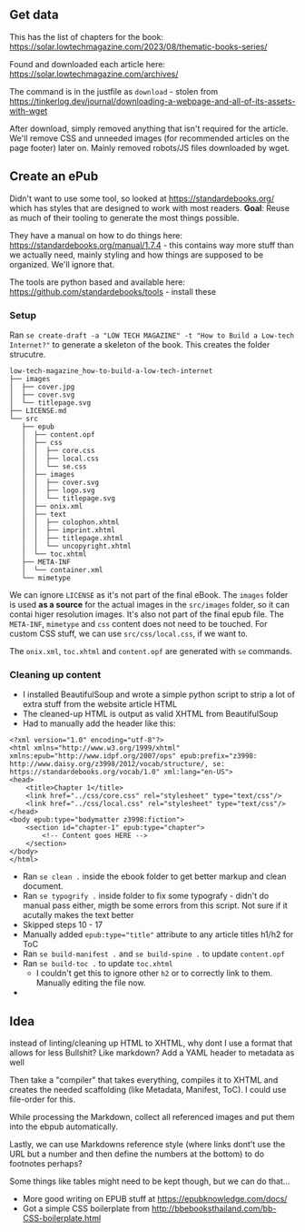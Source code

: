 ## Get data

This has the list of chapters for the book: https://solar.lowtechmagazine.com/2023/08/thematic-books-series/

Found and downloaded each article here: https://solar.lowtechmagazine.com/archives/

The command is in the justfile as `download` - stolen from https://tinkerlog.dev/journal/downloading-a-webpage-and-all-of-its-assets-with-wget

After download, simply removed anything that isn't required for the article. We'll remove CSS and unneeded images (for recommended articles on the page footer) later on. Mainly removed robots/JS files downloaded by wget.

## Create an ePub

Didn't want to use some tool, so looked at https://standardebooks.org/ which has styles that are designed to work with most readers. **Goal**: Reuse as much of their tooling to generate the most things possible.

They have a manual on how to do things here: https://standardebooks.org/manual/1.7.4 - this contains way more stuff than we actually need, mainly styling and how things are supposed to be organized. We'll ignore that.

The tools are python based and available here: https://github.com/standardebooks/tools - install these

### Setup

Ran `se create-draft -a "LOW TECH MAGAZINE" -t "How to Build a Low-tech Internet?"` to generate a skeleton of the book. This creates the folder strucutre.

```
low-tech-magazine_how-to-build-a-low-tech-internet
├── images
│  ├── cover.jpg
│  ├── cover.svg
│  └── titlepage.svg
├── LICENSE.md
└── src
   ├── epub
   │  ├── content.opf
   │  ├── css
   │  │  ├── core.css
   │  │  ├── local.css
   │  │  └── se.css
   │  ├── images
   │  │  ├── cover.svg
   │  │  ├── logo.svg
   │  │  └── titlepage.svg
   │  ├── onix.xml
   │  ├── text
   │  │  ├── colophon.xhtml
   │  │  ├── imprint.xhtml
   │  │  ├── titlepage.xhtml
   │  │  └── uncopyright.xhtml
   │  └── toc.xhtml
   ├── META-INF
   │  └── container.xml
   └── mimetype
```

We can ignore `LICENSE` as it's not part of the final eBook.
The `images` folder is used **as a source** for the actual images in the `src/images` folder, so it can contai higer resolution images. It's also not part of the final epub file.
The `META-INF`, `mimetype` and `css` content does not need to be touched. For custom CSS stuff, we can use `src/css/local.css`, if we want to.

The `onix.xml`, `toc.xhtml` and `content.opf` are generated with `se` commands.

### Cleaning up content

* I installed BeautifulSoup and wrote a simple python script to strip a lot of extra stuff from the website article HTML
* The cleaned-up HTML is output as valid XHTML from BeautifulSoup
* Had to manually add the header like this:

```xhtml
<?xml version="1.0" encoding="utf-8"?>
<html xmlns="http://www.w3.org/1999/xhtml" xmlns:epub="http://www.idpf.org/2007/ops" epub:prefix="z3998: http://www.daisy.org/z3998/2012/vocab/structure/, se: https://standardebooks.org/vocab/1.0" xml:lang="en-US">
<head>
	<title>Chapter 1</title>
	<link href="../css/core.css" rel="stylesheet" type="text/css"/>
	<link href="../css/local.css" rel="stylesheet" type="text/css"/>
</head>
<body epub:type="bodymatter z3998:fiction">
	<section id="chapter-1" epub:type="chapter">
		<!-- Content goes HERE -->
	</section>
</body>
</html>
```

* Ran `se clean .` inside the ebook folder to get better markup and clean document.
* Ran `se typogrify .` inside folder to fix some typografy - didn't do manual pass either, migth be some errors from this script. Not sure if it acutally makes the text better
* Skipped steps 10 - 17
* Manually added `epub:type="title"` attribute to any article titles h1/h2 for ToC
* Ran `se build-manifest .` and `se build-spine .` to update `content.opf`
* Ran `se build-toc .` to update `toc.xhtml`
   * I couldn't get this to ignore other `h2` or to correctly link to them. Manually editing the file now.
* 

## Idea

instead of linting/cleaning up HTML to XHTML, why dont I use a format that allows for less Bullshit? Like markdown? Add a YAML header to metadata as well

Then take a "compiler" that takes everything, compiles it to XHTML and creates the needed scaffolding (like Metadata, Manifest, ToC). I could use file-order for this.

While processing the Markdown, collect all referenced images and put them into the ebpub automatically.

Lastly, we can use Markdowns reference style (where links dont't use the URL but a number and then define the numbers at the bottom) to do footnotes perhaps?

Some things like tables might need to be kept though, but we can do that...

* More good writing on EPUB stuff at https://epubknowledge.com/docs/
* Got a simple CSS boilerplate from http://bbebooksthailand.com/bb-CSS-boilerplate.html
